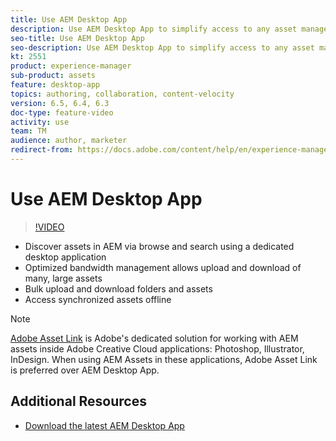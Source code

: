 ```yaml
---
title: Use AEM Desktop App
description: Use AEM Desktop App to simplify access to any asset managed in AEM on desktop, for any application and file format.
seo-title: Use AEM Desktop App
seo-description: Use AEM Desktop App to simplify access to any asset managed in AEM on desktop, for any application and file format.
kt: 2551
product: experience-manager
sub-product: assets
feature: desktop-app
topics: authoring, collaboration, content-velocity
version: 6.5, 6.4, 6.3
doc-type: feature-video
activity: use
team: TM
audience: author, marketer
redirect-from: https://docs.adobe.com/content/help/en/experience-manager-learn/assets/creative-cloud/aem-desktop-app-sync-status-technical-video-use.html
---
```

 
# Use AEM Desktop App

>[!VIDEO](https://video.tv.adobe.com/v/28868/?quality=12)

+ Discover assets in AEM via browse and search using a dedicated desktop application
+ Optimized bandwidth management allows upload and download of many, large assets
+ Bulk upload and download folders and assets
+ Access synchronized assets offline

>[!NOTE]
>
> [Adobe Asset Link](./adobe-asset-link-feature-video-use.md) is Adobe's dedicated solution for working with AEM assets inside Adobe Creative Cloud applications: Photoshop, Illustrator, InDesign. When using AEM Assets in these applications, Adobe Asset Link is preferred over AEM Desktop App.

## Additional Resources

+ [Download the latest AEM Desktop App](https://docs.adobe.com/content/help/en/experience-manager-desktop-app/using/release-notes.html)